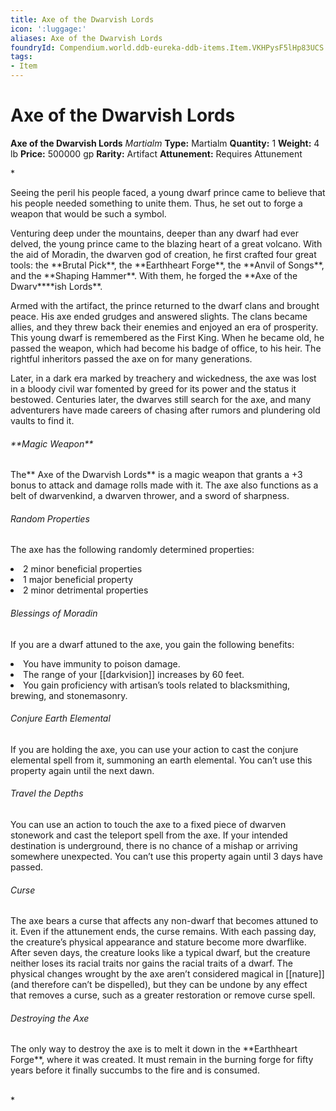 ```yaml
---
title: Axe of the Dwarvish Lords
icon: ':luggage:'
aliases: Axe of the Dwarvish Lords
foundryId: Compendium.world.ddb-eureka-ddb-items.Item.VKHPysF5lHp83UCS
tags:
- Item
---
```


# Axe of the Dwarvish Lords

**Axe of the Dwarvish Lords**
_Martialm_
**Type:** Martialm
**Quantity:** 1
**Weight:** 4 lb
**Price:** 500000 gp
**Rarity:** Artifact
**Attunement:** Requires Attunement

*<p class="Core-Styles_Core-Body">Seeing the peril his people faced, a young dwarf prince came to believe that his people needed something to unite them. Thus, he set out to forge a weapon that would be such<span class="No-Break"> a symbol.</span></p>
<p class="Core-Styles_Core-Body">Venturing deep under the mountains, deeper than any dwarf had ever delved, the young prince came to the blazing heart of a great volcano. With the aid of Moradin, the dwarven god of creation, he first crafted four great tools: the **<span class="Serif-Character-Style_Italic-Serif">Brutal Pick</span>**, the **<span class="Serif-Character-Style_Italic-Serif">Earthheart Forge</span>**, the **<span class="Serif-Character-Style_Italic-Serif">Anvil of Songs</span>**, and the <span class="Serif-Character-Style_Italic-Serif">**Shaping Hammer**.</span> With them, he forged the **<span class="Serif-Character-Style_Italic-Serif">Axe of the Dwarv</span>**<span class="No-Break"><span class="Serif-Character-Style_Italic-Serif">**ish Lords**.</span></span></p>
<p class="Core-Styles_Core-Body">Armed with the artifact, the prince returned to the dwarf clans and brought peace. His axe ended grudges and answered slights. The clans became allies, and they threw back their enemies and enjoyed an era of prosperity. This young dwarf is remembered as the First King. When he became old, he passed the weapon, which had become his badge of office, to his heir. The rightful inheritors passed the axe on for many ge<span class="No-Break">nerations.</span></p>
<p class="Core-Styles_Core-Body">Later, in a dark era marked by treachery and wickedness, the axe was lost in a bloody civil war fomented by greed for its power and the status it bestowed. Centuries later, the dwarves still search for the axe, and many adventurers have made careers of chasing after rumors and plundering old vaults t<span class="No-Break">o find it.</span></p>
<h6 class="Core-Styles_Core-Body"><span class="Serif-Character-Style_Inline-Subhead-Serif">**Magic Weapon**</span></h6>
<p class="Core-Styles_Core-Body">The** <span class="Serif-Character-Style_Italic-Serif">Axe of the Dwarvish Lords</span>** is a magic weapon that grants a +3 bonus to attack and damage rolls made with it. The axe also functions as a <span class="Serif-Character-Style_Italic-Serif">belt of dwarvenkind</span>, a <span class="Serif-Character-Style_Italic-Serif">dwarven thrower</span>, and a <span class="Serif-Character-Style_Italic-Serif">sword of </span><span class="No-Break"><span class="Serif-Character-Style_Italic-Serif">sharpness.</span></span></p>
<h6 class="Core-Styles_Core-Body-Last--to-apply-extra-space-"><span class="Serif-Character-Style_Bold-Italic-Serif">Random Properties</span></h6>
<p class="Core-Styles_Core-Body-Last--to-apply-extra-space-">The axe has the following randomly determined p<span class="No-Break">roperties:</span></p>
<li class="Core-Styles_Core-Bulleted">2 minor beneficial <span class="No-Break">properties</span></li>
<li class="Core-Styles_Core-Bulleted">1 major beneficia<span class="No-Break">l property</span></li>
<li class="Core-Styles_Core-Bulleted-Last">2 minor detrimental <span class="No-Break">properties</span></li>

<h6 class="Core-Styles_Core-Body-Last--to-apply-extra-space-"><span class="Serif-Character-Style_Inline-Subhead-Serif">Blessings of Moradin</span></h6>
<p class="Core-Styles_Core-Body-Last--to-apply-extra-space-">If you are a dwarf attuned to the axe, you gain the following<span class="No-Break"> benefits:</span></p>
<li class="Core-Styles_Core-Bulleted">You have immunity to pois<span class="No-Break">on damage.</span></li>
<li class="Core-Styles_Core-Bulleted">The range of your [[darkvision]] increases b<span class="No-Break">y 60 feet.</span></li>
<li class="Core-Styles_Core-Bulleted-Last">You gain proficiency with artisan’s tools related to blacksmithing, brewing, and sto<span class="No-Break">nemasonry.</span></li>

<h6 class="Core-Styles_Core-Body"><span class="Serif-Character-Style_Inline-Subhead-Serif">Conjure Earth Elemental</span></h6>
<p class="Core-Styles_Core-Body">If you are holding the axe, you can use your action to cast the <span class="Serif-Character-Style_Italic-Serif">conjure elemental</span> spell from it, summoning an earth elemental. You can’t use this property again until the <span class="No-Break">next dawn.</span></p>
<h6 class="Core-Styles_Core-Body"><span class="Serif-Character-Style_Inline-Subhead-Serif">Travel the Depths</span></h6>
<p class="Core-Styles_Core-Body">You can use an action to touch the axe to a fixed piece of dwarven stonework and cast the <span class="Serif-Character-Style_Italic-Serif">teleport</span> spell from the axe. If your intended destination is underground, there is no chance of a mishap or arriving somewhere unexpected. You can’t use this property again until 3 days ha<span class="No-Break">ve passed.</span></p>
<h6 class="Core-Styles_Core-Body"><span class="Serif-Character-Style_Inline-Subhead-Serif">Curse</span></h6>
<p class="Core-Styles_Core-Body">The axe bears a curse that affects any non-dwarf that becomes attuned to it. Even if the attunement ends, the curse remains. With each passing day, the creature’s physical appearance and stature become more dwarflike. After seven days, the creature looks like a typical dwarf, but the creature neither loses its racial traits nor gains the racial traits of a dwarf. The physical changes wrought by the axe aren’t considered magical in [[nature]] (and therefore can’t be dispelled), but they can be undone by any effect that removes a curse, such as a <span class="Serif-Character-Style_Italic-Serif">greater restoration</span> or <span class="Serif-Character-Style_Italic-Serif">remove cu</span><span class="No-Break"><span class="Serif-Character-Style_Italic-Serif">rse</span></span><span class="No-Break"> spell.</span></p>
<h6 class="Core-Styles_Core-Body"><span class="Serif-Character-Style_Bold-Italic-Serif">Destroying the Axe</span></h6>
<p class="Core-Styles_Core-Body">The only way to destroy the axe is to melt it down in the **<span class="Serif-Character-Style_Italic-Serif">Earthheart Forge</span>**, where it was created. It must remain in the burning forge for fifty years before it finally succumbs to the fire and is<span class="No-Break"> consumed.<br /><br /></span></p>*